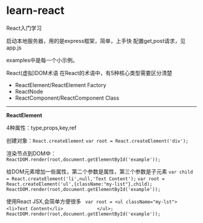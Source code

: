 # learn-react
React入门学习

启动本地服务器，用的是express框架，简单，上手快
配置get,post请求，见app.js

examples中是每一个小示例。

React(虚拟)DOM术语
在React的术语中，有5种核心类型需要区分清楚

- ReactElement/ReactElement Factory
- ReactNode
- ReactComponent/ReactComponent Class

------

**ReactElement**

4种属性：type,props,key,ref

创建对象：```React.createElement```
```var root = React.createElement('div');```

渲染节点到DOM中：
```ReactDOM.render(root,document.getElementById('example'));```

给DOM元素增加一些属性，第二个参数是属性，第三个参数是子元素
```var child = React.createElement('li',null,'Text Content');```
```var root = React.createElement('ul',{className:"my-list"},child);```
```ReactDOM.render(root,document.getElementById('example'));```

使用React JSX,会简单方便很多
``` var root = <ul className="my-lst">```
```                <li>Text Content</li>```
```            </ul>;```
```ReactDOM.render(root,document.getElementById('example'));```